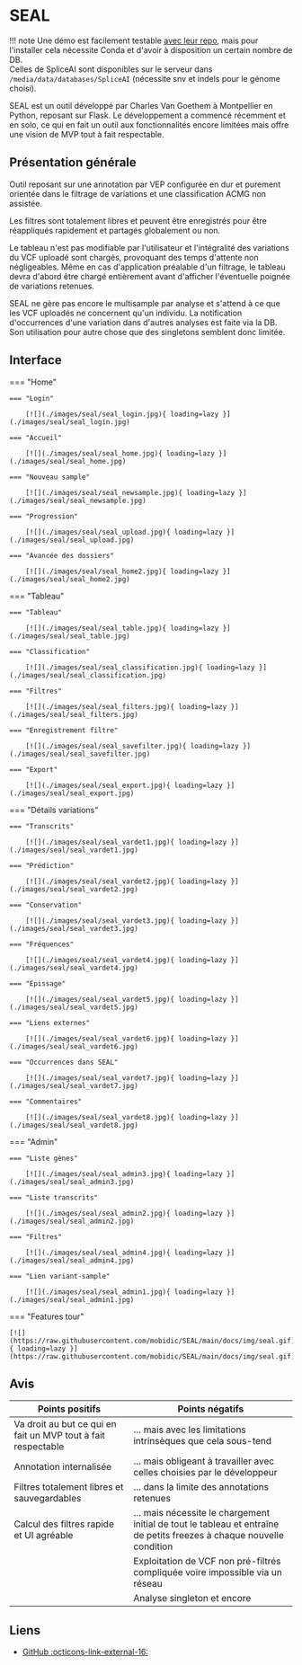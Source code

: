 # SEAL

!!! note
Une démo est facilement testable [avec leur repo](https://github.com/mobidic/seal), mais pour l'installer cela nécessite Conda et d'avoir à disposition un certain nombre de DB.\
Celles de SpliceAI sont disponibles sur le serveur dans `/media/data/databases/SpliceAI` (nécessite snv et indels pour le génome choisi).

SEAL est un outil développé par Charles Van Goethem à Montpellier en Python, reposant sur Flask. Le développement a commencé récemment et en solo, ce qui en fait un outil aux fonctionnalités encore limitées mais offre une vision de MVP tout à fait respectable.

## Présentation générale

Outil reposant sur une annotation par VEP configurée en dur et purement orientée dans le filtrage de variations et une classification ACMG non assistée.

Les filtres sont totalement libres et peuvent être enregistrés pour être réappliqués rapidement et partagés globalement ou non.

Le tableau n'est pas modifiable par l'utilisateur et l'intégralité des variations du VCF uploadé sont chargés, provoquant des temps d'attente non négligeables. Même en cas d'application préalable d'un filtrage, le tableau devra d'abord être chargé entièrement avant d'afficher l'éventuelle poignée de variations retenues.

SEAL ne gère pas encore le multisample par analyse et s'attend à ce que les VCF uploadés ne concernent qu'un individu. La notification d'occurrences d'une variation dans d'autres analyses est faite via la DB. Son utilisation pour autre chose que des singletons semblent donc limitée.

## Interface

=== "Home"

```
=== "Login"

    [![](./images/seal/seal_login.jpg){ loading=lazy }](./images/seal/seal_login.jpg)

=== "Accueil"

    [![](./images/seal/seal_home.jpg){ loading=lazy }](./images/seal/seal_home.jpg)

=== "Nouveau sample"

    [![](./images/seal/seal_newsample.jpg){ loading=lazy }](./images/seal/seal_newsample.jpg)

=== "Progression"

    [![](./images/seal/seal_upload.jpg){ loading=lazy }](./images/seal/seal_upload.jpg)

=== "Avancée des dossiers"

    [![](./images/seal/seal_home2.jpg){ loading=lazy }](./images/seal/seal_home2.jpg)
```

=== "Tableau"

```
=== "Tableau"

    [![](./images/seal/seal_table.jpg){ loading=lazy }](./images/seal/seal_table.jpg)

=== "Classification"

    [![](./images/seal/seal_classification.jpg){ loading=lazy }](./images/seal/seal_classification.jpg)

=== "Filtres"

    [![](./images/seal/seal_filters.jpg){ loading=lazy }](./images/seal/seal_filters.jpg)

=== "Enregistrement filtre"

    [![](./images/seal/seal_savefilter.jpg){ loading=lazy }](./images/seal/seal_savefilter.jpg)

=== "Export"

    [![](./images/seal/seal_export.jpg){ loading=lazy }](./images/seal/seal_export.jpg)
```

=== "Détails variations"

```
=== "Transcrits"

    [![](./images/seal/seal_vardet1.jpg){ loading=lazy }](./images/seal/seal_vardet1.jpg)

=== "Prédiction"

    [![](./images/seal/seal_vardet2.jpg){ loading=lazy }](./images/seal/seal_vardet2.jpg)

=== "Conservation"

    [![](./images/seal/seal_vardet3.jpg){ loading=lazy }](./images/seal/seal_vardet3.jpg)

=== "Fréquences"

    [![](./images/seal/seal_vardet4.jpg){ loading=lazy }](./images/seal/seal_vardet4.jpg)

=== "Epissage"

    [![](./images/seal/seal_vardet5.jpg){ loading=lazy }](./images/seal/seal_vardet5.jpg)

=== "Liens externes"

    [![](./images/seal/seal_vardet6.jpg){ loading=lazy }](./images/seal/seal_vardet6.jpg)

=== "Occurrences dans SEAL"

    [![](./images/seal/seal_vardet7.jpg){ loading=lazy }](./images/seal/seal_vardet7.jpg)

=== "Commentaires"

    [![](./images/seal/seal_vardet8.jpg){ loading=lazy }](./images/seal/seal_vardet8.jpg)
```

=== "Admin"

```
=== "Liste gènes"

    [![](./images/seal/seal_admin3.jpg){ loading=lazy }](./images/seal/seal_admin3.jpg)

=== "Liste transcrits"

    [![](./images/seal/seal_admin2.jpg){ loading=lazy }](./images/seal/seal_admin2.jpg)

=== "Filtres"

    [![](./images/seal/seal_admin4.jpg){ loading=lazy }](./images/seal/seal_admin4.jpg)

=== "Lien variant-sample"

    [![](./images/seal/seal_admin1.jpg){ loading=lazy }](./images/seal/seal_admin1.jpg)
```

=== "Features tour"

```
[![](https://raw.githubusercontent.com/mobidic/SEAL/main/docs/img/seal.gif){ loading=lazy }](https://raw.githubusercontent.com/mobidic/SEAL/main/docs/img/seal.gif)
```

## Avis

| Points positifs | Points négatifs |
| - | - |
| Va droit au but ce qui en fait un MVP tout à fait respectable | … mais avec les limitations intrinsèques que cela sous-tend |
| Annotation internalisée | … mais obligeant à travailler avec celles choisies par le développeur |
| Filtres totalement libres et sauvegardables | … dans la limite des annotations retenues |
| Calcul des filtres rapide et UI agréable | … mais nécessite le chargement initial de tout le tableau et entraîne de petits freezes à chaque nouvelle condition |
|  | Exploitation de VCF non pré-filtrés compliquée voire impossible via un réseau |
|  | Analyse singleton et encore |

## Liens

- [GitHub :octicons-link-external-16:](https://github.com/mobidic/SEAL)
